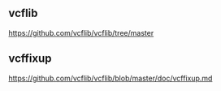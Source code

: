 ## vcflib
https://github.com/vcflib/vcflib/tree/master


## vcffixup

https://github.com/vcflib/vcflib/blob/master/doc/vcffixup.md